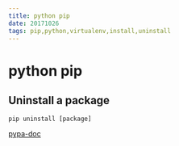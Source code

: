 ```yaml
---
title: python pip
date: 20171026
tags: pip,python,virtualenv,install,uninstall
---
```

# python pip

## Uninstall a package

`pip uninstall [package]`

[pypa-doc](https://pip.pypa.io/en/stable/reference/pip_uninstall/)
